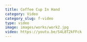 ```yaml
---
title: Coffee Cup In Hand
category: Video
category_slug: f-video
type: video
image: images/works/work2.jpg
video: https://youtu.be/S4L8T2kFFck
---
```

